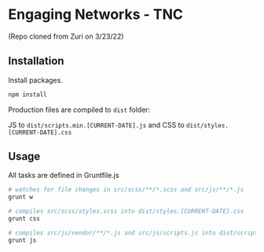 # Engaging Networks - TNC

(Repo cloned from Zuri on 3/23/22)

## Installation

Install packages.

```bash
npm install
```
Production files are compiled to `dist` folder:

JS to `dist/scripts.min.[CURRENT-DATE].js` and CSS to `dist/styles.[CURRENT-DATE].css`

## Usage
All tasks are defined in Gruntfile.js
```python
# watches for file changes in src/scss/**/*.scss and src/js/**/*.js
grunt w

# compiles src/scss/styles.scss into dist/styles.[CURRENT-DATE].css
grunt css

# compiles src/js/vendor/**/*.js and src/js/scripts.js into dist/scripts.min.[CURRENT-DATE].js
grunt js
```
